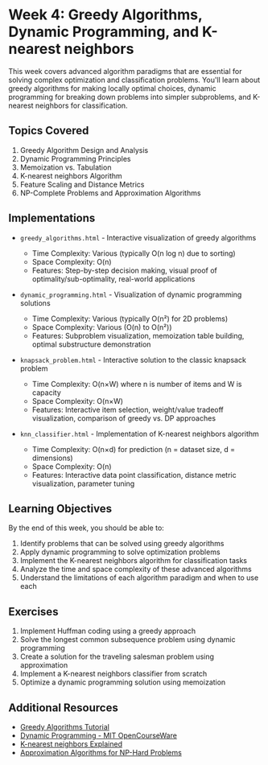# Week 4: Greedy Algorithms, Dynamic Programming, and K-nearest neighbors

This week covers advanced algorithm paradigms that are essential for solving complex optimization and classification problems. You'll learn about greedy algorithms for making locally optimal choices, dynamic programming for breaking down problems into simpler subproblems, and K-nearest neighbors for classification.

## Topics Covered

1. Greedy Algorithm Design and Analysis
2. Dynamic Programming Principles
3. Memoization vs. Tabulation
4. K-nearest neighbors Algorithm
5. Feature Scaling and Distance Metrics
6. NP-Complete Problems and Approximation Algorithms

## Implementations 

- `greedy_algorithms.html` - Interactive visualization of greedy algorithms
  - Time Complexity: Various (typically O(n log n) due to sorting)
  - Space Complexity: O(n)
  - Features: Step-by-step decision making, visual proof of optimality/sub-optimality, real-world applications

- `dynamic_programming.html` - Visualization of dynamic programming solutions
  - Time Complexity: Various (typically O(n²) for 2D problems)
  - Space Complexity: Various (O(n) to O(n²))
  - Features: Subproblem visualization, memoization table building, optimal substructure demonstration

- `knapsack_problem.html` - Interactive solution to the classic knapsack problem
  - Time Complexity: O(n×W) where n is number of items and W is capacity
  - Space Complexity: O(n×W)
  - Features: Interactive item selection, weight/value tradeoff visualization, comparison of greedy vs. DP approaches

- `knn_classifier.html` - Implementation of K-nearest neighbors algorithm
  - Time Complexity: O(n×d) for prediction (n = dataset size, d = dimensions)
  - Space Complexity: O(n)
  - Features: Interactive data point classification, distance metric visualization, parameter tuning

## Learning Objectives

By the end of this week, you should be able to:

1. Identify problems that can be solved using greedy algorithms
2. Apply dynamic programming to solve optimization problems
3. Implement the K-nearest neighbors algorithm for classification tasks
4. Analyze the time and space complexity of these advanced algorithms
5. Understand the limitations of each algorithm paradigm and when to use each

## Exercises

1. Implement Huffman coding using a greedy approach
2. Solve the longest common subsequence problem using dynamic programming
3. Create a solution for the traveling salesman problem using approximation
4. Implement a K-nearest neighbors classifier from scratch
5. Optimize a dynamic programming solution using memoization

## Additional Resources

- [Greedy Algorithms Tutorial](https://www.geeksforgeeks.org/greedy-algorithms/)
- [Dynamic Programming - MIT OpenCourseWare](https://ocw.mit.edu/courses/electrical-engineering-and-computer-science/6-006-introduction-to-algorithms-fall-2011/lecture-videos/lecture-19-dynamic-programming-i-fibonacci-shortest-paths/)
- [K-nearest neighbors Explained](https://scikit-learn.org/stable/modules/neighbors.html)
- [Approximation Algorithms for NP-Hard Problems](https://www.cs.princeton.edu/~wayne/kleinberg-tardos/)